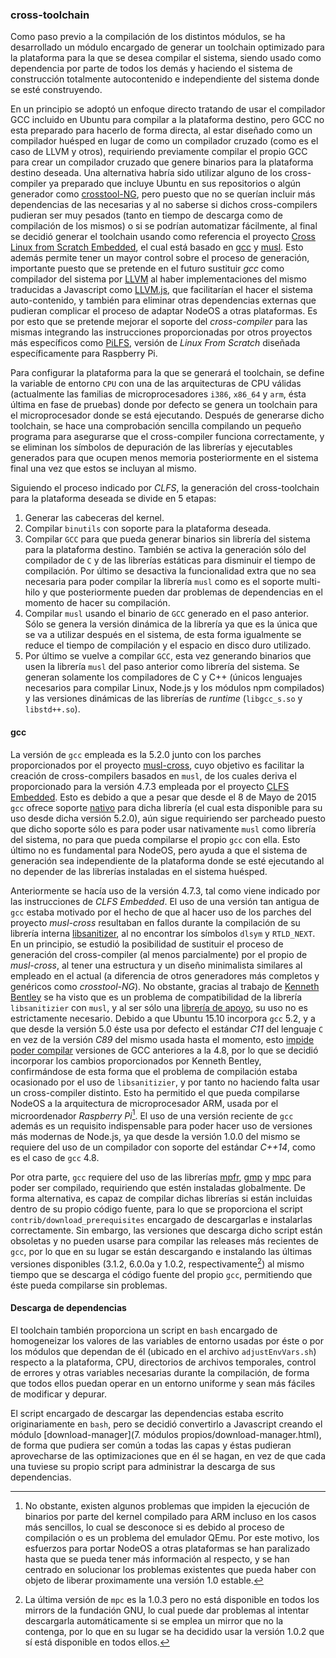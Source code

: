 ### cross-toolchain

Como paso previo a la compilación de los distintos módulos, se ha desarrollado
un módulo encargado de generar un toolchain optimizado para la plataforma para
la que se desea compilar el sistema, siendo usado como dependencia por parte de
todos los demás y haciendo el sistema de construcción totalmente autocontenido e
independiente del sistema donde se esté construyendo.

En un principio se adoptó un enfoque directo tratando de usar el compilador GCC
incluido en Ubuntu para compilar a la plataforma destino, pero GCC no esta
preparado para hacerlo de forma directa, al estar diseñado como un compilador
huésped en lugar de como un compilador cruzado (como es el caso de LLVM y otros),
requiriendo previamente compilar el propio GCC para crear un compilador cruzado
que genere binarios para la plataforma destino deseada. Una alternativa habría
sido utilizar alguno de los cross-compiler ya preparado que incluye Ubuntu en
sus repositorios o algún generador como [crosstool-NG](http://crosstool-ng.org),
pero puesto que no se querían incluir más dependencias de las necesarias y al no
saberse si dichos cross-compilers pudieran ser muy pesados (tanto en tiempo de
descarga como de compilación de los mismos) o si se podrían automatizar
fácilmente, al final se decidió generar el toolchain usando como referencia el
proyecto [Cross Linux from Scratch Embedded](http://clfs.org/view/clfs-embedded),
el cual está basado en [gcc](https://gcc.gnu.org) y [musl](https://www.musl-libc.org).
Esto además permite tener un mayor control sobre el proceso de generación,
importante puesto que se pretende en el futuro sustituir *gcc* como compilador
del sistema por [LLVM](http://llvm.org) al haber implementaciones del mismo
traducidas a Javascript como [LLVM.js](https://github.com/kripken/llvm.js), que
facilitarían el hacer el sistema auto-contenido, y también para eliminar otras
dependencias externas que pudieran complicar el proceso de adaptar NodeOS a otras
plataformas. Es por esto que se pretende mejorar el soporte del *cross-compiler*
para las mismas integrando las instrucciones proporcionadas por otros proyectos
más específicos como [PiLFS](http://www.intestinate.com/pilfs), versión de *Linux
From Scratch* diseñada específicamente para Raspberry Pi.

Para configurar la plataforma para la que se generará el toolchain, se define la
variable de entorno `CPU` con una de las arquitecturas de CPU válidas
(actualmente las familias de microprocesadores `i386`, `x86_64` y `arm`, ésta
última en fase de pruebas) donde por defecto se genera un toolchain para el
microprocesador donde se está ejecutando. Después de generarse dicho toolchain,
se hace una comprobación sencilla compilando un pequeño programa para asegurarse
que el cross-compiler funciona correctamente, y se eliminan los símbolos de
depuración de las librerías y ejecutables generados para que ocupen menos
memoria posteriormente en el sistema final una vez que estos se incluyan al
mismo.

Siguiendo el proceso indicado por *CLFS*, la generación del cross-toolchain para
la plataforma deseada se divide en 5 etapas:

1. Generar las cabeceras del kernel.
2. Compilar `binutils` con soporte para la plataforma deseada.
3. Compilar `GCC` para que pueda generar binarios sin librería del sistema para
   la plataforma destino. También se activa la generación sólo del compilador de
   `C` y de las librerías estáticas para disminuir el tiempo de compilación. Por
   último se desactiva la funcionalidad extra que no sea necesaria para poder
   compilar la librería `musl` como es el soporte multi-hilo y que posteriormente
   pueden dar problemas de dependencias en el momento de hacer su compilación.
4. Compilar `musl` usando el binario de `GCC` generado en el paso anterior. Sólo
   se genera la versión dinámica de la librería ya que es la única que se va a
   utilizar después en el sistema, de esta forma igualmente se reduce el tiempo
   de compilación y el espacio en disco duro utilizado.
5. Por último se vuelve a compilar `GCC`, esta vez generando binarios que usen
   la librería `musl` del paso anterior como librería del sistema. Se generan
   solamente los compiladores de C y C++ (únicos lenguajes necesarios para
   compilar Linux, Node.js y los módulos npm compilados) y las versiones
   dinámicas de las librerías de *runtime* (`libgcc_s.so` y `libstd++.so`).

#### gcc

La versión de `gcc` empleada es la 5.2.0 junto con los parches proporcionados
por el proyecto [musl-cross](https://github.com/GregorR/musl-cross), cuyo
objetivo es facilitar la creación de cross-compilers basados en `musl`, de los
cuales deriva el proporcionado para la versión 4.7.3 empleada por el proyecto
[CLFS Embedded](http://patches.clfs.org/embedded-dev/gcc-4.7.3-musl-1.patch).
Esto es debido a que a pesar que desde el 8 de Mayo de 2015 `gcc` ofrece soporte
[nativo](https://www.phoronix.com?page=news_item&px=Musl-Libc-GCC-Support) para
dicha librería (el cual esta disponible para su uso desde dicha versión 5.2.0),
aún sigue requiriendo ser parcheado puesto que dicho soporte sólo es para poder
usar nativamente `musl` como librería del sistema, no para que pueda compilarse
el propio `gcc` con ella. Esto último no es fundamental para NodeOS, pero ayuda
a que el sistema de generación sea independiente de la plataforma donde se esté
ejecutando al no depender de las librerías instaladas en el sistema huésped.

Anteriormente se hacía uso de la versión 4.7.3, tal como viene indicado por las
instrucciones de *CLFS Embedded*. El uso de una versión tan antigua de `gcc`
estaba motivado por el hecho de que al hacer uso de los parches del proyecto
*musl-cross* resultaban en fallos durante la compilación de su librería interna
[libsanitizer](https://github.com/gcc-mirror/gcc/tree/master/libsanitizer), al
no encontrar los símbolos `dlsym` y `RTLD_NEXT`. En un principio, se estudió la
posibilidad de sustituir el proceso de generación del cross-compiler (al menos
parcialmente) por el propio de *musl-cross*, al tener una estructura y un diseño
minimalista similares al empleado en el actual (a diferencia de otros generadores
más completos y genéricos como *crosstool-NG*). No obstante, gracias al trabajo
de [Kenneth Bentley](https://github.com/heavyk) se ha visto que es un problema
de compatibilidad de la librería `libsanitizier` con `musl`, y al ser sólo una
[librería de apoyo](https://github.com/NodeOS/NodeOS/pull/172#issuecomment-142699830),
su uso no es estrictamente necesario. Debido a que Ubuntu 15.10 incorpora `gcc`
5.2, y a que desde la versión 5.0 éste usa por defecto el estándar *C11* del
lenguaje `C` en vez de la versión *C89* del mismo usada hasta el momento, esto
[impide poder compilar](https://gcc.gnu.org/ml/gcc-patches/2015-08/msg00375.html)
versiones de GCC anteriores a la 4.8, por lo que se decidió incorporar los
cambios proporcionados por Kenneth Bentley, confirmándose de esta forma que el
problema de compilación estaba ocasionado por el uso de `libsanitizier`, y por
tanto no haciendo falta usar un cross-compiler distinto. Esto ha permitido el
que pueda compilarse NodeOS a la arquitectura de microprocesador ARM, usada por
el microordenador *Raspberry Pi*[^1]. El uso de una versión reciente de `gcc`
además es un requisito indispensable para poder hacer uso de versiones más
modernas de Node.js, ya que desde la versión 1.0.0 del mismo se requiere del uso
de un compilador con soporte del estándar *C++14*, como es el caso de `gcc` 4.8.

Por otra parte, `gcc` requiere del uso de las librerías
[mpfr](http://www.mpfr.org), [gmp](https://gmplib.org) y
[mpc](http://mpc.multiprecision.org) para poder ser compilado, requiriendo que
estén instaladas globalmente. De forma alternativa, es capaz de compilar dichas
librerías si están incluidas dentro de su propio código fuente, para lo que se
proporciona el script `contrib/download_prerequisites` encargado de descargarlas
e instalarlas correctamente. Sin embargo, las versiones que descarga dicho
script están obsoletas y no pueden usarse para compilar las releases más
recientes de `gcc`, por lo que en su lugar se están descargando e instalando las
últimas versiones disponibles (3.1.2, 6.0.0a y 1.0.2, respectivamente[^2]) al
mismo tiempo que se descarga el código fuente del propio `gcc`, permitiendo que
éste pueda compilarse sin problemas.

#### Descarga de dependencias

El toolchain también proporciona un script en `bash` encargado de homogeneizar
los valores de las variables de entorno usadas por éste o por los módulos que
dependan de él (ubicado en el archivo `adjustEnvVars.sh`) respecto a la
plataforma, CPU, directorios de archivos temporales, control de errores y otras
variables necesarias durante la compilación, de forma que todos ellos puedan
operar en un entorno uniforme y sean más fáciles de modificar y depurar.

El script encargado de descargar las dependencias estaba escrito originariamente
en `bash`, pero se decidió convertirlo a Javascript creando el módulo
[download-manager](7. módulos propios/download-manager.html), de forma que
pudiera ser común a todas las capas y éstas pudieran aprovecharse de las
optimizaciones que en él se hagan, en vez de que cada una tuviese su propio
script para administrar la descarga de sus dependencias.


[^1]: No obstante, existen algunos problemas que impiden la ejecución de binarios por parte del kernel compilado para ARM incluso en los casos más sencillos, lo cual se desconoce si es debido al proceso de compilación o es un problema del emulador QEmu. Por este motivo, los esfuerzos para portar NodeOS a otras plataformas se han paralizado hasta que se pueda tener más información al respecto, y se han centrado en solucionar los problemas existentes que pueda haber con objeto de liberar proximamente una versión 1.0 estable.
[^2]: La última versión de `mpc` es la 1.0.3 pero no está disponible en todos los mirrors de la fundación GNU, lo cual puede dar problemas al intentar descargarla automáticamente si se emplea un mirror que no la contenga, por lo que en su lugar se ha decidido usar la versión 1.0.2 que sí está disponible en todos ellos.
